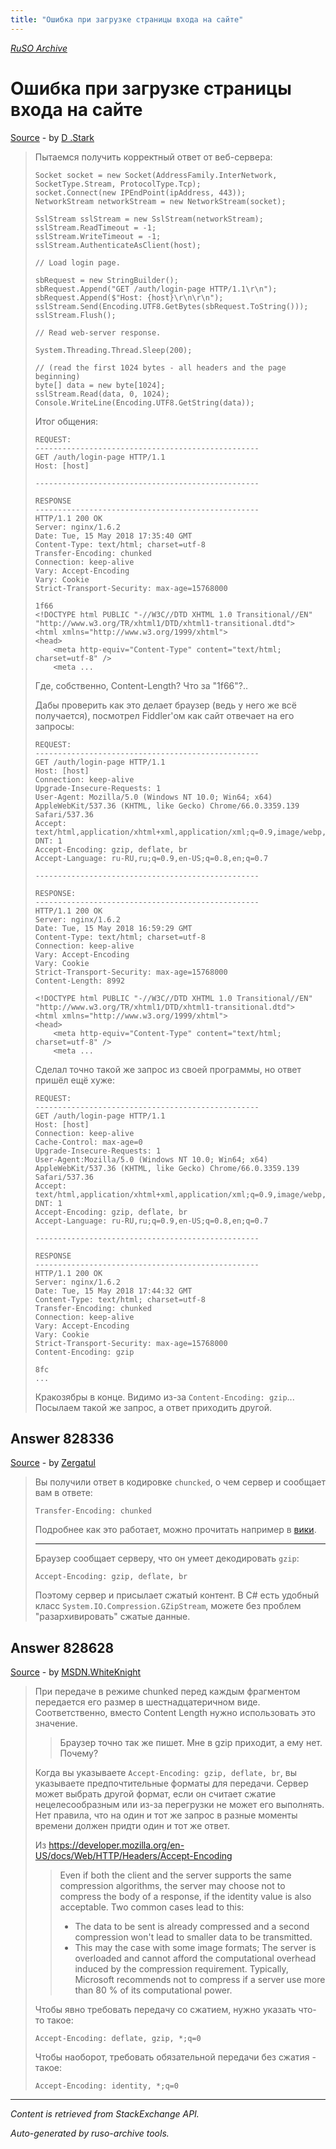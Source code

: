 ```yaml
---
title: "Ошибка при загрузке страницы входа на сайте"
---
```

<p><i><a href="https://github.com/MSDN-WhiteKnight/ruso-archive/">RuSO Archive</a></i></p>
<h1>Ошибка при загрузке страницы входа на сайте</h1>
<p><a href="https://ru.stackoverflow.com/questions/828325/%d0%9e%d1%88%d0%b8%d0%b1%d0%ba%d0%b0-%d0%bf%d1%80%d0%b8-%d0%b7%d0%b0%d0%b3%d1%80%d1%83%d0%b7%d0%ba%d0%b5-%d1%81%d1%82%d1%80%d0%b0%d0%bd%d0%b8%d1%86%d1%8b-%d0%b2%d1%85%d0%be%d0%b4%d0%b0-%d0%bd%d0%b0-%d1%81%d0%b0%d0%b9%d1%82%d0%b5">Source</a> - by <a href="https://ru.stackoverflow.com/users/238013/d-stark">D .Stark</a></p>
<blockquote>
<p>Пытаемся получить корректный ответ от веб-сервера:</p>

<pre><code>Socket socket = new Socket(AddressFamily.InterNetwork, SocketType.Stream, ProtocolType.Tcp);
socket.Connect(new IPEndPoint(ipAddress, 443));
NetworkStream networkStream = new NetworkStream(socket);

SslStream sslStream = new SslStream(networkStream);
sslStream.ReadTimeout = -1;
sslStream.WriteTimeout = -1;
sslStream.AuthenticateAsClient(host);

// Load login page.

sbRequest = new StringBuilder();
sbRequest.Append("GET /auth/login-page HTTP/1.1\r\n");
sbRequest.Append($"Host: {host}\r\n\r\n");
sslStream.Send(Encoding.UTF8.GetBytes(sbRequest.ToString()));
sslStream.Flush();

// Read web-server response.

System.Threading.Thread.Sleep(200);

// (read the first 1024 bytes - all headers and the page beginning)
byte[] data = new byte[1024];
sslStream.Read(data, 0, 1024);
Console.WriteLine(Encoding.UTF8.GetString(data));
</code></pre>

<p>Итог общения:</p>

<pre><code>REQUEST:
--------------------------------------------------
GET /auth/login-page HTTP/1.1
Host: [host]

--------------------------------------------------

RESPONSE
--------------------------------------------------
HTTP/1.1 200 OK
Server: nginx/1.6.2
Date: Tue, 15 May 2018 17:35:40 GMT
Content-Type: text/html; charset=utf-8
Transfer-Encoding: chunked
Connection: keep-alive
Vary: Accept-Encoding
Vary: Cookie
Strict-Transport-Security: max-age=15768000

1f66
&lt;!DOCTYPE html PUBLIC "-//W3C//DTD XHTML 1.0 Transitional//EN" "http://www.w3.org/TR/xhtml1/DTD/xhtml1-transitional.dtd"&gt;
&lt;html xmlns="http://www.w3.org/1999/xhtml"&gt;
&lt;head&gt;
    &lt;meta http-equiv="Content-Type" content="text/html; charset=utf-8" /&gt;
    &lt;meta ...
</code></pre>

<p>Где, собственно, Content-Length? Что за "1f66"?..</p>

<p>Дабы проверить как это делает браузер (ведь у него же всё получается), посмотрел Fiddler'ом как сайт отвечает на его запросы:</p>

<pre><code>REQUEST:
--------------------------------------------------
GET /auth/login-page HTTP/1.1
Host: [host]
Connection: keep-alive
Upgrade-Insecure-Requests: 1
User-Agent: Mozilla/5.0 (Windows NT 10.0; Win64; x64) AppleWebKit/537.36 (KHTML, like Gecko) Chrome/66.0.3359.139 Safari/537.36
Accept: text/html,application/xhtml+xml,application/xml;q=0.9,image/webp,image/apng,*/*;q=0.8
DNT: 1
Accept-Encoding: gzip, deflate, br
Accept-Language: ru-RU,ru;q=0.9,en-US;q=0.8,en;q=0.7

--------------------------------------------------

RESPONSE:
--------------------------------------------------
HTTP/1.1 200 OK
Server: nginx/1.6.2
Date: Tue, 15 May 2018 16:59:29 GMT
Content-Type: text/html; charset=utf-8
Connection: keep-alive
Vary: Accept-Encoding
Vary: Cookie
Strict-Transport-Security: max-age=15768000
Content-Length: 8992

&lt;!DOCTYPE html PUBLIC "-//W3C//DTD XHTML 1.0 Transitional//EN" "http://www.w3.org/TR/xhtml1/DTD/xhtml1-transitional.dtd"&gt;
&lt;html xmlns="http://www.w3.org/1999/xhtml"&gt;
&lt;head&gt;
    &lt;meta http-equiv="Content-Type" content="text/html; charset=utf-8" /&gt;
    &lt;meta ...
</code></pre>

<p>Сделал точно такой же запрос из своей программы, но ответ пришёл ещё хуже:</p>

<pre><code>REQUEST:
--------------------------------------------------
GET /auth/login-page HTTP/1.1
Host: [host]
Connection: keep-alive
Cache-Control: max-age=0
Upgrade-Insecure-Requests: 1
User-Agent:Mozilla/5.0 (Windows NT 10.0; Win64; x64) AppleWebKit/537.36 (KHTML, like Gecko) Chrome/66.0.3359.139 Safari/537.36
Accept: text/html,application/xhtml+xml,application/xml;q=0.9,image/webp,image/apng,*/*;q=0.8
DNT: 1
Accept-Encoding: gzip, deflate, br
Accept-Language: ru-RU,ru;q=0.9,en-US;q=0.8,en;q=0.7

--------------------------------------------------

RESPONSE
--------------------------------------------------
HTTP/1.1 200 OK
Server: nginx/1.6.2
Date: Tue, 15 May 2018 17:44:32 GMT
Content-Type: text/html; charset=utf-8
Transfer-Encoding: chunked
Connection: keep-alive
Vary: Accept-Encoding
Vary: Cookie
Strict-Transport-Security: max-age=15768000
Content-Encoding: gzip

8fc
...
</code></pre>

<p>Кракозябры в конце. Видимо из-за <code>Content-Encoding: gzip</code>... Посылаем такой же запрос, а ответ приходить другой.</p>

</blockquote>
<h2>Answer 828336</h2>
<p><a href="https://ru.stackoverflow.com/a/828336/">Source</a> - by <a href="https://ru.stackoverflow.com/users/9784/zergatul">Zergatul</a></p>
<blockquote>
<p>Вы получили ответ в кодировке <code>chuncked</code>, о чем сервер и сообщает вам в ответе:</p>

<pre><code>Transfer-Encoding: chunked
</code></pre>

<p>Подробнее как это работает, можно прочитать например в <a href="https://ru.wikipedia.org/wiki/Chunked_transfer_encoding" rel="nofollow noreferrer">вики</a>.</p>

<hr>

<p>Браузер сообщает серверу, что он умеет декодировать <code>gzip</code>:</p>

<pre><code>Accept-Encoding: gzip, deflate, br
</code></pre>

<p>Поэтому сервер и присылает сжатый контент. В C# есть удобный класс <code>System.IO.Compression.GZipStream</code>, можете без проблем "разархивировать" сжатые данные.</p>

</blockquote>
<h2>Answer 828628</h2>
<p><a href="https://ru.stackoverflow.com/a/828628/">Source</a> - by <a href="https://ru.stackoverflow.com/users/240512/msdn-whiteknight">MSDN.WhiteKnight</a></p>
<blockquote>
<p>При передаче в режиме chunked перед каждым фрагментом передается его размер в шестнадцатеричном виде. Соответственно, вместо Content Length нужно использовать это значение.</p>

<blockquote>
  <p>Браузер точно так же пишет. Мне в gzip приходит, а ему нет. Почему? </p>
</blockquote>

<p>Когда вы указываете <code>Accept-Encoding: gzip, deflate, br</code>, вы указываете предпочтительные форматы для передачи. Сервер может выбрать другой формат, если он считает сжатие нецелесообразным или из-за перегрузки не может его выполнять. Нет правила, что на один и тот же запрос в разные моменты времени должен придти один и тот же ответ. </p>

<p>Из <a href="https://developer.mozilla.org/en-US/docs/Web/HTTP/Headers/Accept-Encoding" rel="nofollow noreferrer">https://developer.mozilla.org/en-US/docs/Web/HTTP/Headers/Accept-Encoding</a></p>

<blockquote>
  <p>Even if both the client and the server supports the same compression
  algorithms, the server may choose not to compress the body of a
  response, if the identity value is also acceptable. Two common cases
  lead to this:</p>
  
  <ul>
  <li>The data to be sent is already compressed and a second compression won't lead to smaller data to be transmitted. </li>
  <li>This may the case with some image formats; The server is overloaded and cannot afford the computational overhead induced by the
  compression requirement. Typically, Microsoft recommends not to
  compress if a server use more than 80 % of its computational power.</li>
  </ul>
</blockquote>

<p>Чтобы явно требовать передачу со сжатием, нужно указать что-то такое:</p>

<pre><code>Accept-Encoding: deflate, gzip, *;q=0
</code></pre>

<p>Чтобы наоборот, требовать обязательной передачи без сжатия - такое:</p>

<pre><code>Accept-Encoding: identity, *;q=0
</code></pre>

</blockquote>
<hr/>
<p><i>Content is retrieved from StackExchange API. </i></p>
<p><i>Auto-generated by ruso-archive tools. </i></p>
